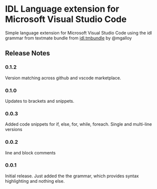# IDL Language extension for Microsoft Visual Studio Code

Simple language extension for Microsoft Visual Studio Code using the idl grammar from textmate bundle from [idl.tmbundle](https://github.com/mgalloy/idl.tmbundle) by @mgalloy

## Release Notes

### 0.1.2

Version matching across github and vscode marketplace.

### 0.1.0

Updates to brackets and snippets.

### 0.0.3

Added code snippets for if, else, for, while, foreach. Single and multi-line versions

### 0.0.2

line and block comments

### 0.0.1

Initial release. Just added the the grammar, which provides syntax highlighting and nothing else.